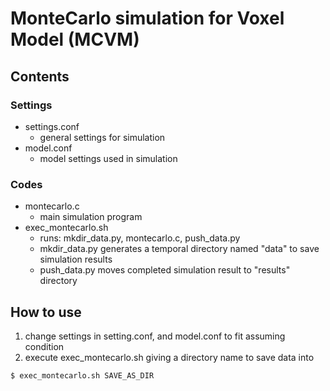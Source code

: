 # MonteCarlo simulation for Voxel Model (MCVM)

## Contents
### Settings
- settings.conf
    - general settings for simulation
- model.conf
    - model settings used in simulation

### Codes
- montecarlo.c
    - main simulation program
- exec_montecarlo.sh
    - runs: mkdir_data.py, montecarlo.c, push_data.py
    - mkdir_data.py generates a temporal directory named "data" to save simulation results
    - push_data.py moves completed simulation result to "results" directory


## How to use
1. change settings in setting.conf, and model.conf to fit assuming condition
2. execute exec_montecarlo.sh giving a directory name to save data into
```shell
$ exec_montecarlo.sh SAVE_AS_DIR
```
